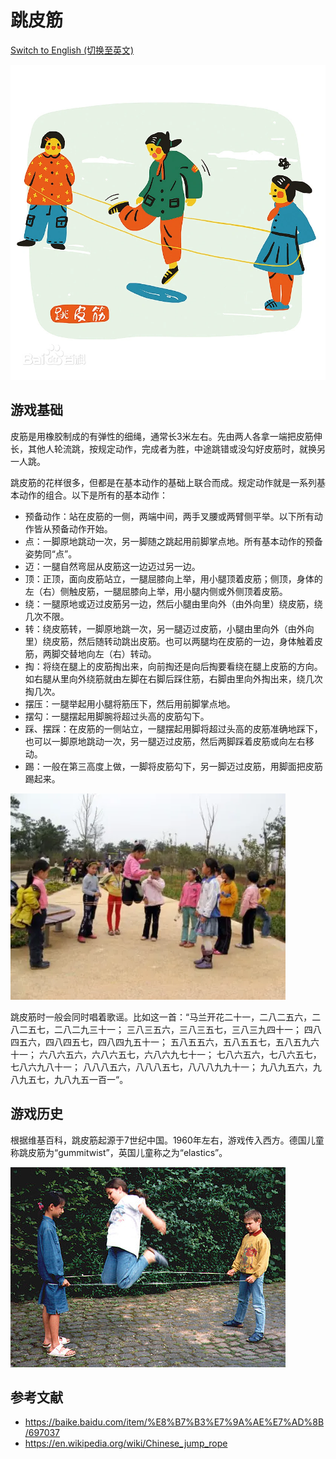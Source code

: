 # 跳皮筋

[Switch to English (切换至英文)](../../English/Games/Chinese%20Jump%20Rope.md)

![center | 500](../../_Images/cartoon%20jump.png)

## 游戏基础

皮筋是用橡胶制成的有弹性的细绳，通常长3米左右。先由两人各拿一端把皮筋伸长，其他人轮流跳，按规定动作，完成者为胜，中途跳错或没勾好皮筋时，就换另一人跳。

跳皮筋的花样很多，但都是在基本动作的基础上联合而成。规定动作就是一系列基本动作的组合。以下是所有的基本动作：

- 预备动作：站在皮筋的一侧，两端中间，两手叉腰或两臂侧平举。以下所有动作皆从预备动作开始。
- 点：一脚原地跳动一次，另一脚随之跳起用前脚掌点地。所有基本动作的预备姿势同“点”。
- 迈：一腿自然弯屈从皮筋这一边迈过另一边。
- 顶：正顶，面向皮筋站立，一腿屈膝向上举，用小腿顶着皮筋；侧顶，身体的左（右）侧触皮筋，一腿屈膝向上举，用小腿内侧或外侧顶着皮筋。
- 绕：一腿原地或迈过皮筋另一边，然后小腿由里向外（由外向里）绕皮筋，绕几次不限。
- 转：绕皮筋转，一脚原地跳一次，另一腿迈过皮筋，小腿由里向外（由外向里）绕皮筋，然后随转动跳出皮筋。也可以两腿均在皮筋的一边，身体触着皮筋，两脚交替地向左（右）转动。
- 掏：将绕在腿上的皮筋掏出来，向前掏还是向后掏要看绕在腿上皮筋的方向。如右腿从里向外绕筋就由左脚在右脚后踩住筋，右脚由里向外掏出来，绕几次掏几次。
- 摆压：一腿举起用小腿将筋压下，然后用前脚掌点地。
- 摆勾：一腿摆起用脚腕将超过头高的皮筋勾下。
- 踩、摆踩：在皮筋的一侧站立，一腿摆起用脚将超过头高的皮筋准确地踩下，也可以一脚原地跳动一次，另一腿迈过皮筋，然后两脚踩着皮筋或向左右移动。
- 踢：一般在第三高度上做，一脚将皮筋勾下，另一脚迈过皮筋，用脚面把皮筋踢起来。

![center | 500](../../_Images/Chinese%20jumping.png)

跳皮筋时一般会同时唱着歌谣。比如这一首：“马兰开花二十一，二八二五六，二八二五七，二八二九三十一； 三八三五六，三八三五七，三八三九四十一； 四八四五六，四八四五七，四八四九五十一； 五八五五六，五八五五七，五八五九六十一； 六八六五六，六八六五七，六八六九七十一； 七八六五六，七八六五七，七八六九八十一； 八八八五六，八八八五七，八八八九九十一； 九八九五六，九八九五七，九八九五一百一“。

## 游戏历史

根据维基百科，跳皮筋起源于7世纪中国。1960年左右，游戏传入西方。德国儿童称跳皮筋为“gummitwist”，英国儿童称之为“elastics”。

![center | 500](../../_Images/western%20kids%20jumping.png)

## 参考文献
- https://baike.baidu.com/item/%E8%B7%B3%E7%9A%AE%E7%AD%8B/697037
- https://en.wikipedia.org/wiki/Chinese_jump_rope